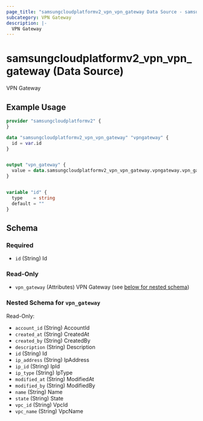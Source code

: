 ```yaml
---
page_title: "samsungcloudplatformv2_vpn_vpn_gateway Data Source - samsungcloudplatformv2"
subcategory: VPN Gateway
description: |-
  VPN Gateway
---
```


# samsungcloudplatformv2_vpn_vpn_gateway (Data Source)

VPN Gateway

## Example Usage

```terraform
provider "samsungcloudplatformv2" {
}

data "samsungcloudplatformv2_vpn_vpn_gateway" "vpngateway" {
  id = var.id
}


output "vpn_gateway" {
  value = data.samsungcloudplatformv2_vpn_vpn_gateway.vpngateway.vpn_gateway
}


variable "id" {
  type    = string
  default = ""
}
```

<!-- schema generated by tfplugindocs -->
## Schema

### Required

- `id` (String) Id

### Read-Only

- `vpn_gateway` (Attributes) VPN Gateway (see [below for nested schema](#nestedatt--vpn_gateway))

<a id="nestedatt--vpn_gateway"></a>
### Nested Schema for `vpn_gateway`

Read-Only:

- `account_id` (String) AccountId
- `created_at` (String) CreatedAt
- `created_by` (String) CreatedBy
- `description` (String) Description
- `id` (String) Id
- `ip_address` (String) IpAddress
- `ip_id` (String) IpId
- `ip_type` (String) IpType
- `modified_at` (String) ModifiedAt
- `modified_by` (String) ModifiedBy
- `name` (String) Name
- `state` (String) State
- `vpc_id` (String) VpcId
- `vpc_name` (String) VpcName